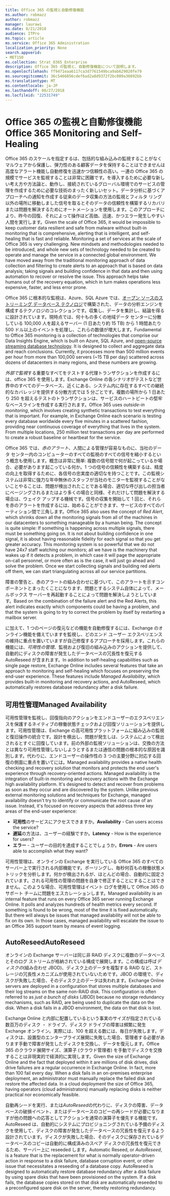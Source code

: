 ```yaml
---
title: Office 365 の監視と自動修復機能
ms.author: robmazz
author: robmazz
manager: laurawi
ms.date: 8/21/2018
audience: ITPro
ms.topic: article
ms.service: Office 365 Administration
localization_priority: None
search.appverid:
- MET150
ms.collection: Strat_O365_Enterprise
description: Office 365 の監視と、自動修復機能について説明します。
ms.openlocfilehash: ff9471eaa6117ca3d7761549bca9ab629020fe79
ms.sourcegitcommit: 36c5466056cdef6ad2a8d9372f2bc009a30892bb
ms.translationtype: MT
ms.contentlocale: ja-JP
ms.lasthandoff: 08/27/2018
ms.locfileid: "22531749"
---
```

# <a name="office-365-monitoring-and-self-healing"></a><span data-ttu-id="94237-103">Office 365 の監視と自動修復機能</span><span class="sxs-lookup"><span data-stu-id="94237-103">Office 365 Monitoring and Self-Healing</span></span>
<span data-ttu-id="94237-p101">Office 365 のスケールを指定するは、包括的な組み込みの監視することがなくマルウェアから保護し、弾力性のある顧客データを保持することはできませんは高度なアラート機能し自動修復を迅速かつ信頼性の高い。一連の Office 365 の規模でサービスを監視することは非常に困難です。を導入するために必要な新しい考え方や方法論と、動作し、接続されているグローバル環境でのサービスの管理を作成するために必要な技術のまったく新しいセット。データ分析に基づくアプローチへの通知を作成する従来のデータ収集の方法の監視とフィルタ リング以外の場所に移動しました信号を取るとそのデータの信頼性を構築するリカバリまたは問題を解決するためにオートメーションを使用します。このアプローチにより、昨今の回復、それによって操作ほど高価、迅速、かつエラー発生しやすい人間を実行します。</span><span class="sxs-lookup"><span data-stu-id="94237-p101">Given the scale of Office 365, it would be impossible to keep customer data resilient and safe from malware without built-in monitoring that is comprehensive, alerting that is intelligent, and self-healing that is fast and reliable. Monitoring a set of services at the scale of Office 365 is very challenging. New mindsets and methodologies needed to be introduced, and whole new sets of technology needed to be created to operate and manage the service in a connected global environment. We have moved away from the traditional monitoring approach of data collection and filtering to create alerts to an approach that is based on data analysis; taking signals and building confidence in that data and then using automation to recover or resolve the issue. This approach helps take humans out of the recovery equation, which in turn makes operations less expensive, faster, and less error prone.</span></span> 

<span data-ttu-id="94237-p102">Office 365 に根本的な監視は、Azure、SQL Azure では、[オープン ソースのストリーミング データベース テクノロジ](http://cassandra.apache.org/)で構築された、データの分析エンジンを構成するテクノロジのコレクションです。収集し、データを集計し、結論を得るに設計されています。現時点では、何十もの多くの地域データ センターに分散している 100,000 人を超えるサーバー (1 日あたり約 15 TB) から 1 時間あたり 500 ドル以上のイベントを処理し、これらの数値が増大します。</span><span class="sxs-lookup"><span data-stu-id="94237-p102">Fundamental to Office 365 monitoring is a collection of technologies that comprise our Data Insights Engine, which is built on Azure, SQL Azure, and [open-source streaming database technology](http://cassandra.apache.org/). It is designed to collect and aggregate data and reach conclusions. Currently, it processes more than 500 million events per hour from more than 100,000 servers (~15 TB per day) scattered across dozens of datacenters in many regions, and these numbers are growing.</span></span> 

<span data-ttu-id="94237-p103">*外部で監視*する重要なすべてをテストする代理トランザクションを作成するには、office 365 を使用します。Exchange Online の各シナリオがテストなど世界中のすべてのデータベース、近くにある、システム内に存在するすべての継続的なカバレッジを提供する分散方式では 5 分ごとです。複数の場所から 1 日あたり 250 を超えるテストのトランザクションは、サービスのハートビートの堅牢なベースラインを作成する実行されます。</span><span class="sxs-lookup"><span data-stu-id="94237-p103">Office 365 uses *outside-in monitoring*, which involves creating synthetic transactions to test everything that is important. For example, in Exchange Online each scenario is testing every database worldwide every five minutes in a scattered fashion, providing near continuous coverage of everything that lives in the system. From multiple locations, 250 million test transactions per day are performed to create a robust baseline or heartbeat for the service.</span></span> 

<span data-ttu-id="94237-p104">Office 365 では、*赤のアラート*、人間による管理が容易なものに、当社のデータ センター内のコンピューターのすべての監視のすべての信号を縮小するという概念も使用します。概念は非常に簡単: 複数の信号間で何が起こっているか場合、必要があります起こっている何か。1 つの信号の信頼性を構築するは、精度の向上を取得するために、各信号の忠実度の適切なを持つことです。この監視システムは非常に強力な年中無休のスタッフが当社のモニターを監視することがないことやることは、問題が検出されたことである場合、適切な呼び出しの担当者にページングされるまたはより多くの場合と同様、それだけして問題を解決する場合は、ウェイク アップする機械です。信号の収集を開始して 1 回と、それらを赤のアラートを作成するには、始めることができます、サービスのすべてのパーティション間で三角します。</span><span class="sxs-lookup"><span data-stu-id="94237-p104">Office 365 also uses the concept of *Red Alert*, which shrinks down all the monitoring signals from all of the machines in our datacenters to something manageable by a human being. The concept is quite simple: If something is happening across multiple signals, there must be something going on. It is not about building confidence in one signal, it is about having reasonable fidelity for each signal so that you get greater accuracy. This monitoring system is so powerful that we do not have 24x7 staff watching our monitors; all we have is the machinery that wakes up if it detects a problem, in which case it will page the appropriate on-call personnel, or more often as is the case, it will just go ahead and solve the problem. Once we start collecting signals and building red alerts off them, we can start triangulating across all our service partitions.</span></span> 

<span data-ttu-id="94237-120">障害の警告と、赤のアラートの組み合わせに基づいて、このアラートを示すコンポーネントとまったくことになります、問題とするシステム自体によって、メールボックス サーバーを再起動することによって問題を解決しようとしています。</span><span class="sxs-lookup"><span data-stu-id="94237-120">Based on the combination of the failure alert and the Red Alerts, this alert indicates exactly which components could be having a problem, and that the system is going to try to correct the problem by itself by restarting a mailbox server.</span></span> 

<span data-ttu-id="94237-p105">に加えて、1 つのページの復元などの機能を自動修復するには、Exchange のオンライン機能を備えていますを監視し、どのエンド ユーザー エクスペリエンスの維持に重点を置いていますが自己修復するアプローチを採用します。これらの機能には、*可用性の管理*、監視および復旧の組み込みのアクションを提供して、自動的にディスクの障害が発生したデータベースの冗長性を復元する AutoReseed が含まれます。</span><span class="sxs-lookup"><span data-stu-id="94237-p105">In addition to self-healing capabilities such as single page restore, Exchange Online includes several features that take an approach to monitoring and self-healing which focuses on preserving the end-user experience. These features include *Managed Availability*, which provides built-in monitoring and recovery actions, and AutoReseed, which automatically restores database redundancy after a disk failure.</span></span> 

## <a name="managed-availability"></a><span data-ttu-id="94237-123">可用性管理</span><span class="sxs-lookup"><span data-stu-id="94237-123">Managed Availability</span></span> 
<span data-ttu-id="94237-p106">可用性管理を監視し、回復指向のアクションをエンドユーザーのエクスペリエンスを保護するネイティブの稼働状態チェックおよび回復ソリューションを提供します。可用性管理は、Exchange の高可用性プラットフォームに組み込みの監視と復旧操作の統合です。設計を検出し、問題が発生しは、システムによって検出されるとすぐに回復しています。前の外部の監視ソリューションは、交換の方法とは異なり可用性管理しないしようとするまたは通信の問題の根本的な原因を識別します。代わりに、エンドユーザーの操作性の 3 つの主要分野に対応する回復の側面に重点を置いてには。</span><span class="sxs-lookup"><span data-stu-id="94237-p106">Managed availability provides a native health checking and recovery solution that monitors and protects the end user's experience through recovery-oriented actions. Managed availability is the integration of built-in monitoring and recovery actions with the Exchange high availability platform. It's designed to detect and recover from problems as soon as they occur and are discovered by the system. Unlike previous external monitoring solutions and techniques for Exchange, managed availability doesn't try to identify or communicate the root cause of an issue. Instead, it's focused on recovery aspects that address three key areas of the end-user experience:</span></span> 
- <span data-ttu-id="94237-129">**可用性**のサービスにアクセスできますか。</span><span class="sxs-lookup"><span data-stu-id="94237-129">**Availability** - Can users access the service?</span></span> 
- <span data-ttu-id="94237-130">**遅延**の方法は、ユーザーの経験ですか。</span><span class="sxs-lookup"><span data-stu-id="94237-130">**Latency** - How is the experience for users?</span></span> 
- <span data-ttu-id="94237-131">**エラー** - ユーザーの目的を達成することでしょうか。</span><span class="sxs-lookup"><span data-stu-id="94237-131">**Errors** - Are users able to accomplish what they want?</span></span> 

<span data-ttu-id="94237-p107">可用性管理は、オンラインの Exchange を実行している Office 365 のすべてのサーバー上で実行される内部機能です。ポーリングし、毎秒何百もの稼働状態メトリックを分析します。何かが検出されるが、ほとんどの場合、自動的に固定されています。される可用性の管理の問題を自身で修正することにすることはできません。このような場合、可用性管理はイベント ログを使用して Office 365 のサポート チームに問題をエスカレーションします。</span><span class="sxs-lookup"><span data-stu-id="94237-p107">Managed availability is an internal feature that runs on every Office 365 server running Exchange Online. It polls and analyzes hundreds of health metrics every second. If something is found to be wrong, most of the time it is fixed automatically. But there will always be issues that managed availability will not be able to fix on its own. In those cases, managed availability will escalate the issue to an Office 365 support team by means of event logging.</span></span> 

## <a name="autoreseed"></a><span data-ttu-id="94237-137">AutoReseed</span><span class="sxs-lookup"><span data-stu-id="94237-137">AutoReseed</span></span> 
<span data-ttu-id="94237-p108">オンラインの Exchange サーバーは同じ非 RAID ディスクに複数のデータベースとそのログ ストリームが格納されている構成で展開します。この構成は呼ば*ディスクの*(組み合わせ JBOD)、ディスク上のデータを複製する RAID など、ストレージの冗長性メカニズムが使用されていないためです。JBOD の環境で、ディスクが失敗した場合、そのディスク上のデータは失われます。</span><span class="sxs-lookup"><span data-stu-id="94237-p108">Exchange Online servers are deployed in a configuration that stores multiple databases and their log streams on the same non-RAID disk. This configuration is often referred to as *just a bunch of disks* (JBOD) because no storage redundancy mechanisms, such as RAID, are being used to duplicate the data on the disk. When a disk fails in a JBOD environment, the data on that disk is lost.</span></span> 

<span data-ttu-id="94237-p109">Exchange Online と内部に配置しているという事実のサイズが指定されている数百万のディスク ・ ドライブ、ディスク ドライブの障害は頻繁に発生 Exchange オンライン。実際には、100 を超える数には、毎日が失敗します。ディスクは、設置型のエンタープライズ展開に失敗した場合、管理者する必要があります手動で障害が発生したディスクを交換し、データを復元します。Office 365 のクラウド展開サイズ、演算子 (クラウド管理者) を手動でディスクを交換することは非現実的で経済的に実現します。</span><span class="sxs-lookup"><span data-stu-id="94237-p109">Given the size of Exchange Online and the fact that deployed within it are millions of disk drives, disk drive failures are a regular occurrence in Exchange Online. In fact, more than 100 fail every day. When a disk fails in an on-premises enterprise deployment, an administrator must manually replace the failed disk and restore the affected data. In a cloud deployment the size of Office 365, having operators (cloud administrators) manually replacing disks is neither practical nor economically feasible.</span></span> 

<span data-ttu-id="94237-p110">自動再シードを実行、または*AutoReseed*の代わりに、ディスクの障害、データベースの破損イベント、またはデータベースのコピーの再シードが必要になりますが他の問題への応答としてアクションを通常の演算子を優先する機能です。AutoReseed は、自動的にシステムにプロビジョニングされている予備のディスクを使用して、ディスクの障害が発生したデータベースの冗長性を復元するよう設計されています。ディスクが失敗した場合、そのディスクに保存されているデータベースのコピーは自動的に構成済みのスペア ディスクの冗長性を復元できるため、サーバー上に reseeded します。</span><span class="sxs-lookup"><span data-stu-id="94237-p110">Automatic Reseed, or *AutoReseed*, is a feature that is the replacement for what is normally operator-driven action in response to a disk failure, database corruption event, or other issue that necessitates a reseeding of a database copy. AutoReseed is designed to automatically restore database redundancy after a disk failure by using spare disks that have been provisioned on the system. If a disk fails, the database copies stored on that disk are automatically reseeded to a preconfigured spare disk on the server, thereby restoring redundancy.</span></span> 
